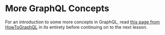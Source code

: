 # More GraphQL Concepts

For an introduction to some more concepts in GraphQL, read [this page from HowToGraphQL](https://www.howtographql.com/advanced/2-more-graphql-concepts/) in its entirety before continuing on to the next lesson.
